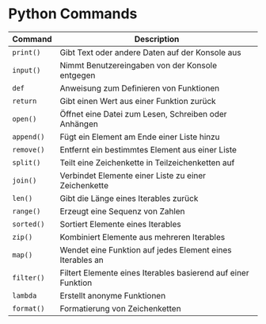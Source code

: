 # Python Commands

| Command | Description |
| --- | --- |
| `print()` | Gibt Text oder andere Daten auf der Konsole aus |
| `input()` | Nimmt Benutzereingaben von der Konsole entgegen |
| `def` | Anweisung zum Definieren von Funktionen |
| `return` | Gibt einen Wert aus einer Funktion zurück |
| `open()` | Öffnet eine Datei zum Lesen, Schreiben oder Anhängen |
| `append()` | Fügt ein Element am Ende einer Liste hinzu |
| `remove()` | Entfernt ein bestimmtes Element aus einer Liste |
| `split()` | Teilt eine Zeichenkette in Teilzeichenketten auf |
| `join()` | Verbindet Elemente einer Liste zu einer Zeichenkette |
| `len()` | Gibt die Länge eines Iterables zurück |
| `range()` | Erzeugt eine Sequenz von Zahlen |
| `sorted()` | Sortiert Elemente eines Iterables |
| `zip()` | Kombiniert Elemente aus mehreren Iterables |
| `map()` | Wendet eine Funktion auf jedes Element eines Iterables an |
| `filter()` | Filtert Elemente eines Iterables basierend auf einer Funktion |
| `lambda` | Erstellt anonyme Funktionen |
| `format()` | Formatierung von Zeichenketten |